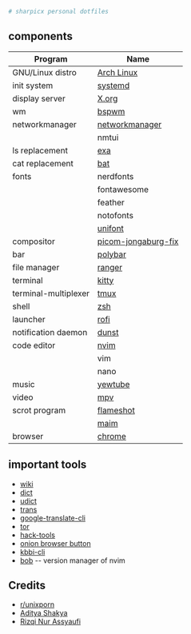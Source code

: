 ```sh
# sharpicx personal dotfiles

```
##  components
|Program|Name|
|---|---|
|GNU/Linux distro|[Arch Linux](https://archlinux.org)|
|init system|[systemd](https://systemd.io/)|
|display server|[X.org](https://www.x.org/wiki/)|
|wm|[bspwm](https://github.com/baskerville/bspwm)|
|networkmanager|[networkmanager](https://archlinux.org/packages/extra/x86_64/networkmanager/)|
||nmtui|
|ls replacement|[exa](https://github.com/ogham/exa)|
|cat replacement|[bat](https://github.com/sharkdp/bat)|
|fonts|nerdfonts|
||fontawesome|
||feather|
||notofonts|
||[unifont](https://github.com/makinacorpus/mapnik2/blob/master/fonts/unifont-5.1.20080907.ttf)|
|compositor|[picom-jongaburg-fix](https://github.com/Arian8j2/picom-jonaburg-fix)|
|bar|[polybar](https://github.com/polybar/polybar)|
|file manager|[ranger](https://github.com/ranger/ranger)|
|terminal|[kitty](https://github.com/kovidgoyal/kitty)|
|terminal-multiplexer|[tmux](https://github.com/tmux/tmux)|
|shell|[zsh](https://github.com/zsh-users/zsh)|
|launcher|[rofi](https://github.com/davatorium/rofi)|
|notification daemon|[dunst](https://github.com/dunst-project/dunst)|
|code editor|[nvim](https://github.com/neovim/neovim)|
||vim|
||nano|
|music|[yewtube](https://github.com/mps-youtube/yewtube)|
|video|[mpv](https://github.com/mpv-player/mpv)|
|scrot program|[flameshot](https://github.com/flameshot-org/flameshot)|
||[maim](https://github.com/naelstrof/maim)|
|browser|[chrome](https://aur.archlinux.org/packages/google-chrome/)|

## important tools
* [wiki](https://github.com/BetaPictoris/wiki)
* [dict](https://github.com/BetaPictoris/dict)
* [udict](https://github.com/genuinetools/udict)
* [trans](https://github.com/soimort/translate-shell/)
* [google-translate-cli](https://github.com/jesusalber1/google-translate-cli)
* [tor](https://archlinux.org/packages/community/x86_64/tor/)
* [hack-tools](https://chrome.google.com/webstore/detail/hack-tools/cmbndhnoonmghfofefkcccljbkdpamhi)
* [onion browser button](https://chrome.google.com/webstore/detail/onion-browser-button/fockhhgebmfjljjmjhbdgibcmofjbpca)
* [kbbi-cli](https://github.com/sharpicx/kbbi-cli)
* [bob](https://github.com/MordechaiHadad/bob) -- version manager of nvim

## Credits
* [r/unixporn](https://reddit.com/r/unixporn) 
* [Aditya Shakya](https://github.com/adi1090x) 
* [Rizqi Nur Assyaufi](https://github.com/bandithijo) 
